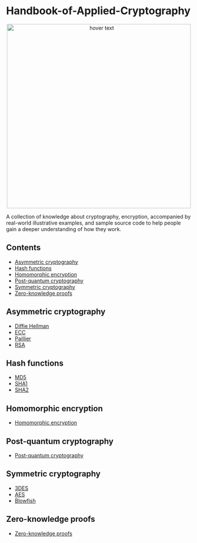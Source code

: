# Handbook-of-Applied-Cryptography

<p align="center">
  <img src="https://github.com/thekun97/Krypt-Book/blob/main/_images/kryptbook-logo.png" width="500" title="hover text">
</p>

A collection of knowledge about cryptography, encryption, accompanied by real-world illustrative examples, and sample source code to help people gain a deeper understanding of how they work.

## Contents

- [Asymmetric cryptography](#asymmetric-cryptography)
- [Hash functions](#hash-functions)
- [Homomorphic encryption](#homomorphic-encryption)
- [Post-quantum cryptography](#post-quantum-cryptography)
- [Symmetric cryptography](#symmetric-cryptography)
- [Zero-knowledge proofs](#zero-knowledge-proofs)

## Asymmetric cryptography

- [Diffie Hellman](https://github.com/thekun97/Krypt-Book/blob/main/Asymmetric%20cryptography/Diffie%20Hellman/Diffie-Hellman.md)
- [ECC](https://github.com/thekun97/Krypt-Book/blob/main/Asymmetric%20cryptography/ECC/ECC.md)
- [Paillier](https://github.com/thekun97/Krypt-Book/blob/main/Asymmetric%20cryptography/Paillier/Paillier.md)
- [RSA](https://github.com/thekun97/Krypt-Book/blob/main/Asymmetric%20cryptography/RSA/RSA.md)

## Hash functions

- [MD5](https://github.com/thekun97/Krypt-Book/blob/main/Hash%20functions/MD5/MD5.md)
- [SHA1](https://github.com/thekun97/Krypt-Book/blob/main/Hash%20functions/SHA1/SHA1.md)
- [SHA2](https://github.com/thekun97/Krypt-Book/blob/main/Hash%20functions/SHA2/SHA2.md)

## Homomorphic encryption

- [Homomorphic encryption](https://github.com/thekun97/Krypt-Book/blob/main/Homomorphic%20encryption/Homomorphic%20encryption.md)

## Post-quantum cryptography

- [Post-quantum cryptography](https://github.com/thekun97/Krypt-Book/blob/main/Post-quantum%20cryptography/Post-quantum%20cryptography.md)

## Symmetric cryptography

- [3DES](https://github.com/thekun97/Krypt-Book/blob/main/Symmetric%20cryptography/3DES/3DES.md)
- [AES](https://github.com/thekun97/Krypt-Book/blob/main/Symmetric%20cryptography/AES/AES.md)
- [Blowfish](https://github.com/thekun97/Krypt-Book/blob/main/Symmetric%20cryptography/Blowfish/Blowfish.md)

## Zero-knowledge proofs

- [Zero-knowledge proofs](https://github.com/thekun97/Krypt-Book/blob/main/Zero-knowledge%20proofs/ZKP.md)
